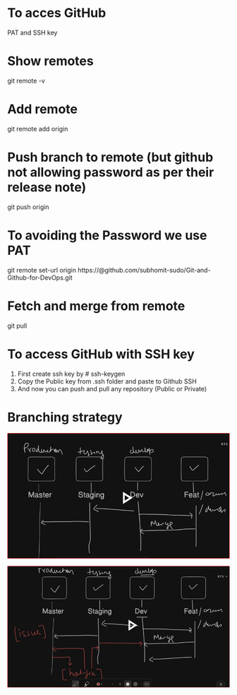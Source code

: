 # To acces GitHub
PAT and SSH key

# Show remotes
git remote -v

# Add remote
git remote add origin <url> 

# Push branch to remote (but github not allowing password as per their release note)
git push origin <branch>

# To avoiding the Password we use PAT
git remote set-url origin https://<PAT>@github.com/subhomit-sudo/Git-and-Github-for-DevOps.git

# Fetch and merge from remote
git pull                    

# To access GitHub with SSH key
1. First create ssh key by # ssh-keygen
2. Copy the Public key from .ssh folder and paste to Github SSH
3. And now you can push and pull any repository (Public or Private)

# Branching strategy

![alt text](image-3.png)

![alt text](image-4.png)

